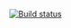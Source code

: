 [![Build status](https://ci.appveyor.com/api/projects/status/wi40qt6uhw8kwhnx/branch/master?svg=true)](https://ci.appveyor.com/project/Alex-stagemaster/5-6-patterns-2/branch/master) 